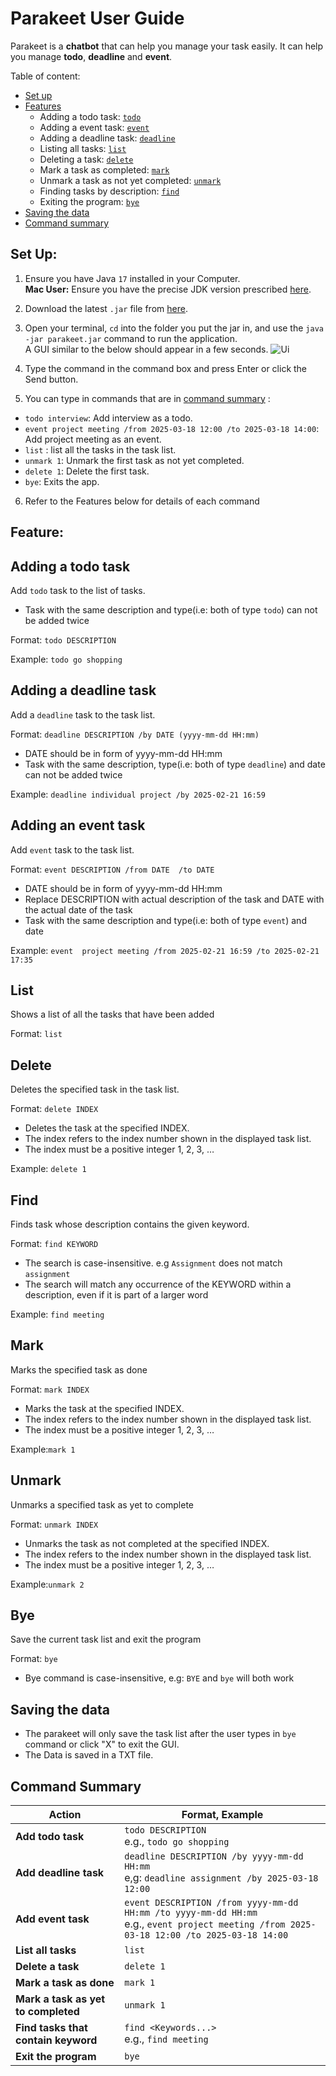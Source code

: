 # Parakeet User Guide


Parakeet is a **chatbot** that can help you manage your task easily. It can help you manage **todo**, **deadline** and **event**.

Table of content:
* [Set up](#set-up)
* [Features](#feature-)
    - Adding a todo task: [`todo`](#adding-a-todo-task)
    - Adding a event task: [`event`](#adding-a-deadline-task)
    - Adding a deadline task: [`deadline`](#adding-an-event-task)
    - Listing all tasks: [`list`](#list)
    - Deleting a task: [`delete`](#delete)
    - Mark a task as completed: [`mark`](#mark)
    - Unmark a task as not yet completed: [`unmark`](#unmark)
    - Finding tasks by description: [`find`](#find)
    - Exiting the program: [`bye`](#bye)
* [Saving the data](#saving-the-data)
* [Command summary](#command-summary)

## Set Up:
1. Ensure you have Java `17` installed in your Computer.<br/>
   **Mac User:** Ensure you have the precise JDK version prescribed [here](https://se-education.org/guides/tutorials/javaInstallationMac.html).
2. Download the latest `.jar` file from [here](https://github.com/caroline1233456/ip/releases/tag/v0.2).
3. Open your terminal, `cd` into the folder you put the jar in, and use the `java -jar parakeet.jar`
   command to run the application.<br/>
   A GUI similar to the below should appear in a few seconds.
   ![Ui](Ui.png)


4. Type the command in the command box and press Enter or click the Send button.
5. You can type in commands that are in [command summary](#command-summary) :<br/>
- `todo interview`: Add interview as a todo.
- `event project meeting /from 2025-03-18 12:00 /to 2025-03-18 14:00`: Add project meeting as an event.
- `list` : list all the tasks in the task list.
- `unmark 1`: Unmark the first task as not yet completed.
- `delete 1`: Delete the first task.
- `bye`: Exits the app.
6. Refer to the Features below for details of each command

## Feature: 
## Adding a todo task

Add `todo` task to the list of tasks.
- Task with the same description and type(i.e: both of type `todo`) can not be added twice

Format: `todo DESCRIPTION`

Example: `todo go shopping`


## Adding a deadline task

Add a `deadline` task to the task list.

Format: `deadline DESCRIPTION /by DATE (yyyy-mm-dd HH:mm)`

- DATE should be in form of yyyy-mm-dd HH:mm
- Task with the same description, type(i.e: both of type `deadline`) and date can not be added twice

Example: `deadline individual project /by 2025-02-21 16:59`




## Adding an event task
Add `event` task to the task list.

Format: `event DESCRIPTION /from DATE  /to DATE `
- DATE should be in form of yyyy-mm-dd HH:mm
- Replace DESCRIPTION with actual description of the task and DATE with the actual date of the task
- Task with the same description and type(i.e: both of type `event`) and date

Example: `event  project meeting /from 2025-02-21 16:59 /to 2025-02-21 17:35`




## List

Shows a list of all the tasks that have been added

Format: `list`


## Delete

Deletes the specified task in the task list.

Format: `delete INDEX`
- Deletes the task at the specified INDEX.
- The index refers to the index number shown in the displayed task list.
- The index must be a positive integer 1, 2, 3, …​

Example: `delete 1`

## Find

Finds task whose description contains the given keyword.

Format: `find KEYWORD`
- The search is case-insensitive. e.g `Assignment` does not match `assignment`
- The search will match any occurrence of the KEYWORD within a description, even if it is part of a larger word

Example: `find meeting`

## Mark

Marks the specified task as done

Format: `mark INDEX`
- Marks the task at the specified INDEX.
- The index refers to the index number shown in the displayed task list.
- The index must be a positive integer 1, 2, 3, …​

Example:`mark 1`
## Unmark

Unmarks a specified task as yet to complete

Format: `unmark INDEX`
- Unmarks the task as not completed at the specified INDEX.
- The index refers to the index number shown in the displayed task list.
- The index must be a positive integer 1, 2, 3, …​

Example:`unmark 2`

## Bye

Save the current task list and exit the program

Format: `bye`

- Bye command is case-insensitive, e.g: `BYE` and `bye` will both work

## Saving the data
- The parakeet will only save the task list after the user types in  `bye` command or click "X" to exit the GUI.
- The Data is saved in a TXT file.

## Command Summary

| Action                              | Format, Example                                                                                                                               |
|-------------------------------------|-----------------------------------------------------------------------------------------------------------------------------------------------|
| **Add todo task**                   | `todo DESCRIPTION`<br/> e.g., `todo go shopping`                                                                                              |
| **Add deadline task**               | `deadline DESCRIPTION /by yyyy-mm-dd HH:mm `<br/>e,g: `deadline assignment /by 2025-03-18 12:00`                                              |
| **Add event task**                  | `event DESCRIPTION /from yyyy-mm-dd HH:mm /to yyyy-mm-dd HH:mm`<br/>e.g., `event project meeting /from 2025-03-18 12:00 /to 2025-03-18 14:00` |
| **List all tasks**                  | `list`                                                                                                                                        |
| **Delete a task**                   | `delete 1`                                                                                                                                    |
| **Mark a task as done**             | `mark 1`                                                                                                                                      |
| **Mark a task as yet to completed** | `unmark 1`                                                                                                                                    |
| **Find tasks that contain keyword** | `find <Keywords...>`<br/>e.g., `find meeting`                                                                                                 |                                                                                                                                                    |
| **Exit the program**                | `bye`                                                                                                                                         |